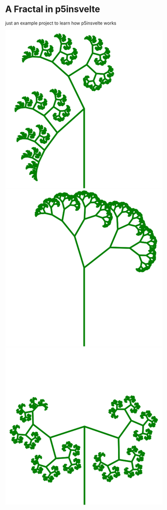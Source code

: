 # A Fractal in p5insvelte

just an example project to learn how p5insvelte works

![](./public/frac1.png)
![](./public/frac2.png)
![](./public/frac3.png)
